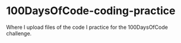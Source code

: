 # 100DaysOfCode-coding-practice
Where I upload files of the code I practice for the 100DaysOfCode challenge.
